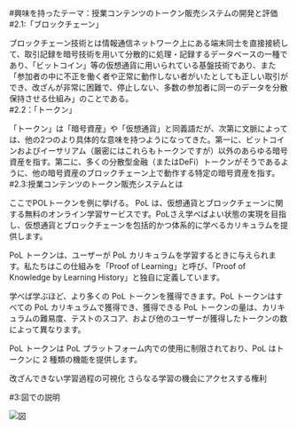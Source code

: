 #興味を持ったテーマ：授業コンテンツのトークン販売システムの開発と評価　　
#2.1:「ブロックチェーン」  

ブロックチェーン技術とは情報通信ネットワーク上にある端末同士を直接接続して、取引記録を暗号技術を用いて分散的に処理・記録するデータベースの一種であり、「ビットコイン」等の仮想通貨に用いられている基盤技術であり、また「参加者の中に不正を働く者や正常に動作しない者がいたとしても正しい取引ができ、改ざんが非常に困難で、停止しない、多数の参加者に同一のデータを分散保持させる仕組み」のことである。  
#2.2：「トークン」

「トークン」は「暗号資産」や「仮想通貨」と同義語だが、次第に文脈によっては、他の2つのより具体的な意味を持つようになってきた。第一に、ビットコインおよびイーサリアム（厳密にはこれらもトークンですが）以外のあらゆる暗号資産を指す。第二に、多くの分散型金融（またはDeFi）トークンがそうであるように、他の暗号資産のブロックチェーン上で動作する特定の暗号資産を指す。
#2.3:授業コンテンツのトークン販売システムとは  　

ここでPOLトークンを例に挙げる。
PoL は、仮想通貨とブロックチェーンに関する無料のオンライン学習サービスです。PoLさえ学べばよい状態の実現を目指し、仮想通貨とブロックチェーンを包括的かつ体系的に学べるカリキュラムを提供します。

PoL トークンは、ユーザーが PoL カリキュラムを学習するときに与えられます。私たちはこの仕組みを「Proof of Learning」と呼び、「Proof of Knowledge by Learning History」と独自に定義しています。


学べば学ぶほど、より多くの PoL トークンを獲得できます。PoL トークンはすべての PoL カリキュラムで獲得でき、獲得できる PoL トークンの量は、カリキュラムの難易度、テストのスコア、および他のユーザーが獲得したトークンの数によって異なります。


PoL トークンは PoL プラットフォーム内での使用に制限されており、PoL はトークンに 2 種類の機能を提供します。

改ざんできない学習過程の可視化
さらなる学習の機会にアクセスする権利


#3:図での説明

![図](horitaiki/Downloads/1111.png)
